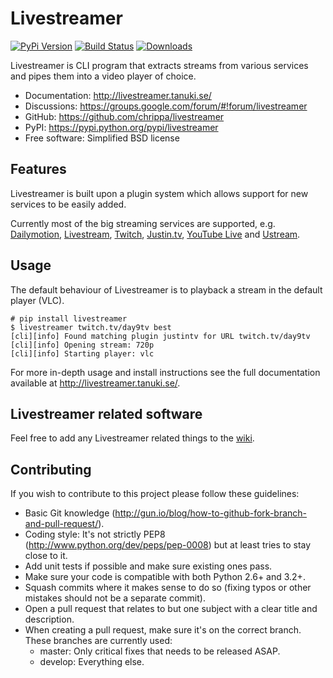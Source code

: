 Livestreamer
============

[![PyPi Version](https://badge.fury.io/py/livestreamer.png)](http://badge.fury.io/py/livestreamer)
[![Build Status](https://secure.travis-ci.org/chrippa/livestreamer.png)](http://travis-ci.org/chrippa/livestreamer)
[![Downloads](https://pypip.in/d/livestreamer/badge.png)](https://crate.io/packages/livestreamer?version=latest)


Livestreamer is CLI program that extracts streams from various services and pipes them into
a video player of choice.

* Documentation: http://livestreamer.tanuki.se/
* Discussions: https://groups.google.com/forum/#!forum/livestreamer
* GitHub: https://github.com/chrippa/livestreamer
* PyPI: https://pypi.python.org/pypi/livestreamer
* Free software: Simplified BSD license


Features
--------

Livestreamer is built upon a plugin system which allows support for new services
to be easily added. 

Currently most of the big streaming services are supported, e.g. 
[Dailymotion](http://dailymotion.com/live/),
[Livestream](http://livestream.com/),
[Twitch](http://twitch.tv/),
[Justin.tv](http://justin.tv),
[YouTube Live](http://youtube.com/live/) and [Ustream](http://ustream.tv/).


Usage
-----

The default behaviour of Livestreamer is to playback a stream in the default player (VLC).


    # pip install livestreamer
    $ livestreamer twitch.tv/day9tv best
    [cli][info] Found matching plugin justintv for URL twitch.tv/day9tv
    [cli][info] Opening stream: 720p
    [cli][info] Starting player: vlc


For more in-depth usage and install instructions see the full documentation available
at http://livestreamer.tanuki.se/.


Livestreamer related software
------------------------------

Feel free to add any Livestreamer related things to the [wiki](https://github.com/chrippa/livestreamer/wiki/).


Contributing
------------

If you wish to contribute to this project please follow these guidelines:

- Basic Git knowledge (http://gun.io/blog/how-to-github-fork-branch-and-pull-request/).
- Coding style: It's not strictly PEP8 (http://www.python.org/dev/peps/pep-0008) but at least tries to stay close to it.
- Add unit tests if possible and make sure existing ones pass.
- Make sure your code is compatible with both Python 2.6+ and 3.2+.
- Squash commits where it makes sense to do so (fixing typos or other mistakes should not be a separate commit).
- Open a pull request that relates to but one subject with a clear title and description.
- When creating a pull request, make sure it's on the correct branch. These branches are currently used:
  - master: Only critical fixes that needs to be released ASAP.
  - develop: Everything else.


